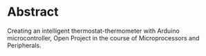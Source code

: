 # Abstract
Creating an intelligent thermostat-thermometer with Arduino microcontroller, Open Project in the course of Microprocessors and Peripherals.
